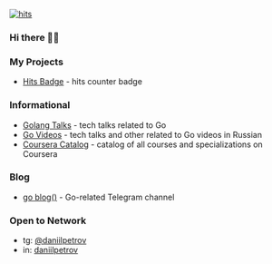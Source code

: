 [![hits](https://hits.deltapapa.io/github/dp92987/dp92987.svg)](https://hits.deltapapa.io)

### Hi there 👋🏻

### My Projects
- [Hits Badge](https://github.com/dp92987/hits-badge) - hits counter badge

### Informational
- [Golang Talks](https://github.com/dp92987/golang-talks) - tech talks related to Go
- [Go Videos](https://github.com/dp92987/go-videos-ru) - tech talks and other related to Go videos in Russian
- [Coursera Catalog](https://github.com/dp92987/coursera-catalog) - catalog of all courses and specializations on Coursera

### Blog
- [go blog()](https://t.me/golangblog) - Go-related Telegram channel

### Open to Network

- tg: [@daniilpetrov](https://t.me/daniilpetrov)
- in: [daniilpetrov](https://www.linkedin.com/in/daniilpetrov/)

<!--
**dp92987/dp92987** is a ✨ _special_ ✨ repository because its `README.md` (this file) appears on your GitHub profile.

Here are some ideas to get you started:

- 🔭 I’m currently working on ...
- 🌱 I’m currently learning ...
- 👯 I’m looking to collaborate on ...
- 🤔 I’m looking for help with ...
- 💬 Ask me about ...
- 📫 How to reach me: ...
- 😄 Pronouns: ...
- ⚡ Fun fact: ...
-->
